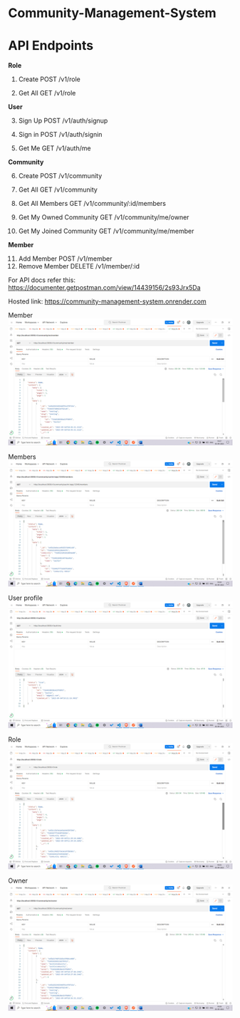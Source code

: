 ﻿# Community-Management-System

# API Endpoints

**Role**

1. Create	POST /v1/role
   
2. Get All	GET /v1/role
   
**User**

3. Sign Up	POST /v1/auth/signup
   
4. Sign in	POST /v1/auth/signin
   
5. Get Me	GET /v1/auth/me

**Community**

6. Create	POST /v1/community
   
7. Get All	GET /v1/community

8. Get All Members	GET /v1/community/:id/members
9. Get My Owned Community	GET /v1/community/me/owner
10. Get My Joined Community	GET /v1/community/me/member
    
**Member**

11. Add Member	POST /v1/member
12. Remove Member	DELETE /v1/member/:id

For API docs refer this: https://documenter.getpostman.com/view/14439156/2s93Jrx5Da

Hosted link: https://community-management-system.onrender.com


Member
![Image](member.png)

Members
![Image](members.png)

User profile
![Image](me.png)

Role
![Image](role.png)

Owner
![Image](owner.png)
